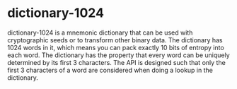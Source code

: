 # dictionary-1024

dictionary-1024 is a mnemonic dictionary that can be used with cryptographic
seeds or to transform other binary data. The dictionary has 1024 words in it,
which means you can pack exactly 10 bits of entropy into each word. The
dictionary has the property that every word can be uniquely determined by its
first 3 characters. The API is designed such that only the first 3 characters
of a word are considered when doing a lookup in the dictionary.
